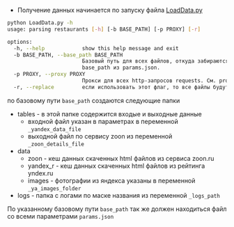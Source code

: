 

* Получение данных начинается по запуску файла [LoadData.py](LoadData.py)

```sh
python LoadData.py -h
usage: parsing restaurants [-h] [-b BASE_PATH] [-p PROXY] [-r]

options:
  -h, --help            show this help message and exit
  -b BASE_PATH, --base_path BASE_PATH
                        Базовый путь для всех файлов, откуда забираются данные для парсинга и куда кладутся вспомогательные и выходные файлы. Если не указано, используйте      
                        base_path из params.json.
  -p PROXY, --proxy PROXY
                        Прокси для всех http-запросов requests. См. proxy в params.json. По умолчанию None
  -r, --replace         если использовать этот флаг, то все файлы будут удалены перед запуском. По умолчанию false
```
по базовому пути ``base_path`` создаются следующие папки
* tables - в этой папке содержится входые и выходные данные
  * входной файл указан в параметрах в переменной ``_yandex_data_file``
  * выходной файл по сервису zoon из переменной ``_zoon_details_file``
* data
  * zoon - кеш данных скаченных html файлов из сервиса zoon.ru
  * yandex_r - кеш данных скаченных html файлов из рейтинга yndex.ru
  * images - фотографии из яндекса указаны в переменной ``_ya_images_folder``
* logs - папка с логами по маске названия из переменной ``_logs_path``

По указанному базовому пути ``base_path`` так же должен находиться файл со всеми параметрами ``params.json``